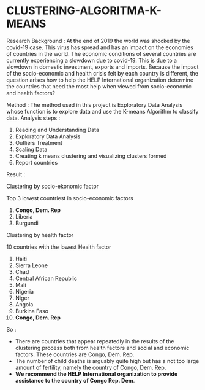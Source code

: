 # CLUSTERING-ALGORITMA-K-MEANS
Research Background :
At the end of 2019 the world was shocked by the covid-19 case. This virus has spread and has an impact on the economies of countries in the world. The economic conditions of several countries are currently experiencing a slowdown due to covid-19. This is due to a slowdown in domestic investment, exports and imports. Because the impact of the socio-economic and health crisis felt by each country is different, the question arises how to help the HELP International organization determine the countries that need the most help when viewed from socio-economic and health factors?

Method :
The method used in this project is Exploratory Data Analysis whose function is to explore data and use the K-means Algorithm to classify data.
Analysis steps :
1)	Reading and Understanding Data
2)	Exploratory Data Analysis
3)	Outliers Treatment
4)	Scaling Data
5)	Creating k means clustering and visualizing clusters formed
6)	Report countries

Result :

Clustering by socio-ekonomic factor

Top 3 lowest countriest in socio-economic factors 
1) **Congo, Dem. Rep**
2) Liberia
3) Burgundi

Clustering by health factor

10 countries with the lowest Health factor
1) Haiti
2) Sierra Leone
3) Chad
4) Central African Republic
5) Mali
6) Nigeria
7) Niger
8) Angola
9) Burkina Faso
10) **Congo, Dem. Rep**

So :
- There are countries that appear repeatedly in the results of the clustering process both from health factors and social and economic factors. These countries are Congo, Dem. Rep.
- The number of child deaths is arguably quite high but has a not too large amount of fertility, namely the country of Congo, Dem. Rep.
- **We recommend the HELP International organization to provide assistance to the country of Congo Rep. Dem**.

